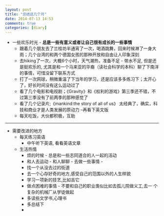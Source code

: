 ```yaml
---
layout: post
title: "总结这几个月"
date: 2014-07-13 14:53
comments: true
categories: [diary]
---
```

* 一些欢乐时光 - **总是一些有意义或者让自己很有成长的一些事情**
  - 跟着几个朋友去了兰桂坊半通宵了一次，喝酒跳舞，回来时候淋了一身大雨；几个台湾的和两个德国女孩的那种开放和自由让人印象深刻
  - 去hiking了一次，大概6个小时，天气潮热，准备不足 - 带水不足, 但是还是挺欢乐的, 尤其是和一个马来亚的华裔（读社会科学的本科）聊了下南洋的事情，可惜没留下联系方式
  - 打了一次网球，稍微重温了下当年的学习，还是应该多多练习下；太开心 了，好长时间没有这么运动过了
  - 看了几个电影和电视剧；《Gravity》和《权利的游戏》第三季还不错，不过第三季没有了前两季的那种感觉了
  - 看了几个记录片;《mankind:the story of all of us》 太经典了，确实，科技和商业才是人类发展的原动力 –再看下英文版
  - 每天吃饭，大伙都积极，互助 

---------------------------------------------------------------
* 需要改进的地方
  - 每天练习英语
    * 中午听下英语, 看看英语文章
  - 生活热情
    * 烦的时候 - 总是和一些志同道合的人一起的活动
    * 和人去运动 - 和人聊聊 - 去做一些事情 -
    * 找一个从没去过的街道
    * 去一个心存好奇的地方,感受自己的范围以外的人生样貌
    * 学习一项新的技艺,比如吉它
    * 做点困难的事情 - 不要和自己的职业类似比如去孤儿院做义工,去一 个复杂的机械厂从学徒做起
    * 多读些文学书,心理书
    * 多总结下
    * 


